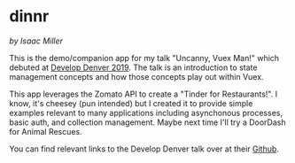 # dinnr
_by Isaac Miller_

This is the demo/companion app for my talk "Uncanny, Vuex Man!" which debuted at [Develop Denver 2019](https://developdenver.org/). The talk is an introduction to state management concepts and how those concepts play out within Vuex. 

This app leverages the Zomato API to create a "Tinder for Restaurants!". I know, it's cheesey (pun intended) but I created it to provide simple examples relevant to many applications including asynchonous processes, basic auth, and collection management. Maybe next time I'll try a DoorDash for Animal Rescues.

You can find relevant links to the Develop Denver talk over at their [Github](https://github.com/developdenver/2019-dvlpdnvr-talks/).